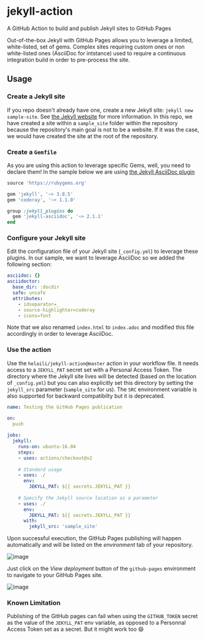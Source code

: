 # jekyll-action
A GitHub Action to build and publish Jekyll sites to GitHub Pages

Out-of-the-box Jekyll with GitHub Pages allows you to leverage a limited, white-listed, set of gems. Complex sites requiring custom ones or non white-listed ones (AsciiDoc for intstance) used to require a continuous integration build in order to pre-process the site.

## Usage

### Create a Jekyll site
If you repo doesn't already have one, create a new Jekyll site:  `jekyll new sample-site`. See [the Jekyll website](https://jekyllrb.com/) for more information. In this repo, we have created a site within a `sample_site` folder within the repository because the repository's main goal is not to be a website. If it was the case, we would have created the site at the root of the repository.

### Create a `Gemfile`
As you are using this action to leverage specific Gems, well, you need to declare them! In the sample below we are using [the Jekyll AsciiDoc plugin](https://github.com/asciidoctor/jekyll-asciidoc)

```Ruby
source 'https://rubygems.org'

gem 'jekyll', '~> 3.8.5'
gem 'coderay', '~> 1.1.0'

group :jekyll_plugins do
  gem 'jekyll-asciidoc', '~> 2.1.1'
end

```

### Configure your Jekyll site
Edit the configuration file of your Jekyll site (`_config.yml`) to leverage these plugins. In our sample, we want to leverage AsciiDoc so we added the following section:

```yaml
asciidoc: {}
asciidoctor:
  base_dir: :docdir
  safe: unsafe
  attributes:
    - idseparator=_
    - source-highlighter=coderay
    - icons=font
```

Note that we also renamed `index.html` to `index.adoc` and modified this file accordingly in order to leverage AsciiDoc.

### Use the action
Use the `helaili/jekyll-action@master` action in your workflow file. It needs access to a `JEKYLL_PAT` secret set with a Personal Access Token. The directory where the Jekyll site lives will be detected (based on the location of `_config.yml`) but you can also explicitly set this directory by setting the `jekyll_src` parameter (`sample_site` for us). The `SRC` environment variable is also supported for backward compatibilty but it is deprecated.

```yaml
name: Testing the GitHub Pages publication

on:
  push
    
jobs:
  jekyll:
    runs-on: ubuntu-16.04
    steps:
    - uses: actions/checkout@v2
    
    # Standard usage
    - uses: ./ 
      env:
        JEKYLL_PAT: ${{ secrets.JEKYLL_PAT }}
    
    # Specify the Jekyll source location as a parameter
    - uses: ./
      env:
        JEKYLL_PAT: ${{ secrets.JEKYLL_PAT }}
      with:
        jekyll_src: 'sample_site'
```

Upon successful execution, the GitHub Pages publishing will happen automatically and will be listed on the *_environment_* tab of your repository. 

![image](https://user-images.githubusercontent.com/2787414/51083469-31e29700-171b-11e9-8f10-8c02dd485f83.png)

Just click on the *_View deployment_* button of the `github-pages` environment to navigate to your GitHub Pages site.

![image](https://user-images.githubusercontent.com/2787414/51083411-188d1b00-171a-11e9-9a25-f8b06f33053e.png)

### Known Limitation
Publishing of the GitHub pages can fail when using the `GITHUB_TOKEN` secret as the value of the `JEKYLL_PAT` env variable, as opposed to a Personnal Access Token set as a secret. But it might work too :smile: 
